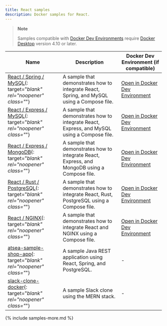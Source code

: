 ```yaml
---
title: React samples
description: Docker samples for React.
---
```


> **Note**
>
> Samples compatible with [Docker Dev Environments](../desktop/dev-environments/index.md) require [Docker Desktop](../get-docker.md) version 4.10 or later.

| Name | Description | Docker Dev Environment (if compatible) |
| ---- | ----------- | -------------------------------------- |
| [React / Spring / MySQL](https://github.com/docker/awesome-compose/tree/master/react-java-mysql){: target="_blank" rel="noopener" class="_"} | A sample that demonstrates how to integrate React, Spring, and MySQL using a Compose file. | [Open in Docker Dev Environment](https://open.docker.com/dashboard/dev-envs?url=https://github.com/docker/awesome-compose/tree/master/react-java-mysql) |
| [React / Express / MySQL](https://github.com/docker/awesome-compose/tree/master/react-express-mysql){: target="_blank" rel="noopener" class="_"} |  A sample that demonstrates how to integrate React, Express, and MySQL using a Compose file. | [Open in Docker Dev Environment](https://open.docker.com/dashboard/dev-envs?url=https://github.com/docker/awesome-compose/tree/master/react-express-mysql) |
| [React / Express / MongoDB](https://github.com/docker/awesome-compose/tree/master/react-express-mongodb){: target="_blank" rel="noopener" class="_"} | A sample that demonstrates how to integrate React, Express, and MongoDB using a Compose file. | [Open in Docker Dev Environment](https://open.docker.com/dashboard/dev-envs?url=https://github.com/docker/awesome-compose/tree/master/react-express-mongodb) |
| [React / Rust / PostgreSQL](https://github.com/docker/awesome-compose/tree/master/react-rust-postgres){: target="_blank" rel="noopener" class="_"} |  A sample that demonstrates how to integrate React, Rust, PostgreSQL using a Compose file. | [Open in Docker Dev Environment](https://open.docker.com/dashboard/dev-envs?url=https://github.com/docker/awesome-compose/tree/master/react-rust-postgres) |
| [React / NGINX](https://github.com/docker/awesome-compose/tree/master/react-nginx){: target="_blank" rel="noopener" class="_"} |  A sample that demonstrates how to integrate React and NGINX using a Compose file. | [Open in Docker Dev Environment](https://open.docker.com/dashboard/dev-envs?url=https://github.com/docker/awesome-compose/tree/master/react-nginx) |
| [atsea-sample-shop-app](https://github.com/dockersamples/atsea-sample-shop-app){: target="_blank" rel="noopener" class="_"} | A sample Java REST application using React, Spring, and PostgreSQL. | - |
| [slack-clone-docker](https://github.com/dockersamples/slack-clone-docker){: target="_blank" rel="noopener" class="_"} | A sample Slack clone using the MERN stack. | - |

{% include samples-more.md %}